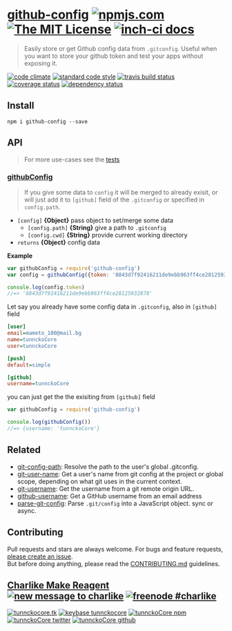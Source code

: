 # [github-config][author-www-url] [![npmjs.com][npmjs-img]][npmjs-url] [![The MIT License][license-img]][license-url] [![inch-ci docs][inchci-img]][inchci-url]
> Easily store or get Github config data from `.gitconfig`. Useful when you want to store your github token and test your apps without exposing it.

[![code climate][codeclimate-img]][codeclimate-url] [![standard code style][standard-img]][standard-url] [![travis build status][travis-img]][travis-url] [![coverage status][coveralls-img]][coveralls-url] [![dependency status][david-img]][david-url]


## Install
```
npm i github-config --save
```


## API
> For more use-cases see the [tests](./test.js)

### [githubConfig](./index.js#L41)
> If you give some data to `config` it will be merged to already exisit, or will just add it to `[github]` field of the `.gitconfig` or specified in `config.path`.

- `[config]` **{Object}** pass object to set/merge some data
  + `[config.path]` **{String}** give a path to `.gitconfig`
  + `[config.cwd]` **{String}** provide current working directory
- `returns` **{Object}** config data

**Example**

```js
var githubConfig = require('github-config')
var config = githubConfig({token: '8843d7f92416211de9ebb963ff4ce28125932878'})

console.log(config.token)
//=> '8843d7f92416211de9ebb963ff4ce28125932878'
```

Let say you already have some config data in `.gitconfig`, also in `[github]` field

```ini
[user]
email=mameto_100@mail.bg
name=tunnckoCore
user=tunnckoCore

[push]
default=simple

[github]
username=tunnckoCore

```
you can just get the the exisiting from `[github]` field

```js
var githubConfig = require('github-config')

console.log(githubConfig())
//=> {username: 'tunnckoCore'}
```


## Related
- [git-config-path](https://github.com/jonschlinkert/git-config-path): Resolve the path to the user's global .gitconfig.
- [git-user-name](https://github.com/jonschlinkert/git-user-name): Get a user's name from git config at the project or global scope, depending on what git uses in the current context.
- [git-username](https://github.com/jonschlinkert/git-username): Get the username from a git remote origin URL.
- [github-username](https://github.com/sindresorhus/github-username): Get a GitHub username from an email address
- [parse-git-config](https://github.com/jonschlinkert/parse-git-config): Parse `.git/config` into a JavaScript object. sync or async.


## Contributing
Pull requests and stars are always welcome. For bugs and feature requests, [please create an issue](https://github.com/tunnckoCore/github-config/issues/new).  
But before doing anything, please read the [CONTRIBUTING.md](./CONTRIBUTING.md) guidelines.


## [Charlike Make Reagent](http://j.mp/1stW47C) [![new message to charlike][new-message-img]][new-message-url] [![freenode #charlike][freenode-img]][freenode-url]

[![tunnckocore.tk][author-www-img]][author-www-url] [![keybase tunnckocore][keybase-img]][keybase-url] [![tunnckoCore npm][author-npm-img]][author-npm-url] [![tunnckoCore twitter][author-twitter-img]][author-twitter-url] [![tunnckoCore github][author-github-img]][author-github-url]


[npmjs-url]: https://www.npmjs.com/package/github-config
[npmjs-img]: https://img.shields.io/npm/v/github-config.svg?label=github-config

[license-url]: https://github.com/tunnckoCore/github-config/blob/master/LICENSE.md
[license-img]: https://img.shields.io/badge/license-MIT-blue.svg

[inchci-url]: https://inch-ci.org/github/tunnckoCore/github-config
[inchci-img]: https://inch-ci.org/github/tunnckoCore/github-config.svg


[codeclimate-url]: https://codeclimate.com/github/tunnckoCore/github-config
[codeclimate-img]: https://img.shields.io/codeclimate/github/tunnckoCore/github-config.svg

[travis-url]: https://travis-ci.org/tunnckoCore/github-config
[travis-img]: https://img.shields.io/travis/tunnckoCore/github-config.svg

[coveralls-url]: https://coveralls.io/r/tunnckoCore/github-config
[coveralls-img]: https://img.shields.io/coveralls/tunnckoCore/github-config.svg

[david-url]: https://david-dm.org/tunnckoCore/github-config
[david-img]: https://img.shields.io/david/tunnckoCore/github-config.svg

[standard-url]: https://github.com/feross/standard
[standard-img]: https://img.shields.io/badge/code%20style-standard-brightgreen.svg


[author-www-url]: http://www.tunnckocore.tk
[author-www-img]: https://img.shields.io/badge/www-tunnckocore.tk-fe7d37.svg

[keybase-url]: https://keybase.io/tunnckocore
[keybase-img]: https://img.shields.io/badge/keybase-tunnckocore-8a7967.svg

[author-npm-url]: https://www.npmjs.com/~tunnckocore
[author-npm-img]: https://img.shields.io/badge/npm-~tunnckocore-cb3837.svg

[author-twitter-url]: https://twitter.com/tunnckoCore
[author-twitter-img]: https://img.shields.io/badge/twitter-@tunnckoCore-55acee.svg

[author-github-url]: https://github.com/tunnckoCore
[author-github-img]: https://img.shields.io/badge/github-@tunnckoCore-4183c4.svg

[freenode-url]: http://webchat.freenode.net/?channels=charlike
[freenode-img]: https://img.shields.io/badge/freenode-%23charlike-5654a4.svg

[new-message-url]: https://github.com/tunnckoCore/ama
[new-message-img]: https://img.shields.io/badge/ask%20me-anything-green.svg